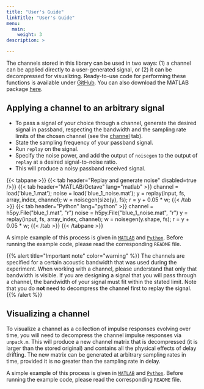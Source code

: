 ```yaml
---
title: "User's Guide"
linkTitle: "User's Guide"
menu:
  main:
    weight: 3
description: >

---
```


The channels stored in this library can be used in two ways: (1) a channel can be applied directly to a user-generated signal, or (2) it can be decompressed for visualizing. Ready-to-use code for performing these functions is available under [GitHub](https://github.com/uwa-channels). You can also download the MATLAB package [here](https://github.com/uwa-channels/matlab/archive/refs/heads/main.zip).

## Applying a channel to an arbitrary signal 

* To pass a signal of your choice through a channel, generate the desired signal in passband, respecting the bandwidth and the sampling rate limits of the chosen channel (see the [channel](/channels) tab).
* State the sampling frequency of your passband signal.
* Run `replay` on the signal. 
* Specify the noise power, and add the output of `noisegen` to the output of `replay` at a desired signal-to-noise ratio.
* This will produce a noisy passband received signal.

{{< tabpane >}}
{{< tab header="Replay and generate noise" disabled=true />}}
{{< tab header="MATLAB/Octave" lang="matlab" >}}
channel = load('blue_1.mat');
noise = load('blue_1_noise.mat');
y = replay(input, fs, array_index, channel);
w = noisegen(size(y), fs);
r = y + 0.05 * w;
{{< /tab >}}
{{< tab header="Python" lang="python" >}}
channel = h5py.File("blue_1.mat", "r")
noise = h5py.File("blue_1_noise.mat", "r")
y = replay(input, fs, array_index, channel);
w = noisegen(y.shape, fs);
r = y + 0.05 * w;
{{< /tab >}}
{{< /tabpane >}}

A simple example of this process is given in [`MATLAB`](https://github.com/uwa-channels/matlab/blob/main/examples/example_replay.m) and [`Python`](https://github.com/uwa-channels/python/blob/main/examples/example_replay.py). Before running the example code, please read the corresponding `README` file.

{{% alert title="Important note" color="warning" %}}
The channels are specified for a certain acoustic bandwidth that was used during the experiment. When working with a channel, please understand that only that bandwidth is visible. If you are designing a signal that you will pass through a channel, the bandwidth of your signal must fit within the stated limit. Note that you do **not** need to decompress the channel first to replay the signal.
{{% /alert %}}

## Visualizing a channel

To visualize a channel as a collection of impulse responses evolving over time, you will need to decompress the channel impulse responses via `unpack.m`. This will produce a new channel matrix that is decompressed (it is larger than the stored original) and contains all the physical effects of delay drifting. The new matrix can be generated at arbitrary sampling rates in time, provided it is no greater than the sampling rate in delay.

A simple example of this process is given in [`MATLAB`](https://github.com/uwa-channels/matlab/blob/main/examples/example_unpack.m) and [`Python`](https://github.com/uwa-channels/python/blob/main/examples/example_unpack.py). Before running the example code, please read the corresponding `README` file.

